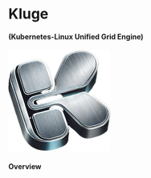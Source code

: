 # Kluge

#### (Kubernetes-Linux Unified Grid Engine)

![kluge-logo](./assets/kluge-logo-8122426.png)

#### Overview

